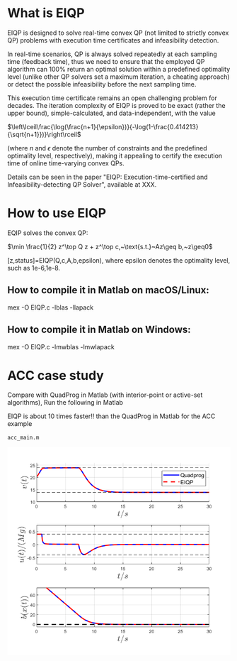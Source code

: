 # What is EIQP
EIQP is designed to solve real-time convex QP (not limited to strictly convex QP) problems with execution time certificates and infeasibility detection. 

In real-time scenarios, QP is always solved repeatedly at each sampling time (feedback time), thus we need to ensure that the employed QP algorithm can 100% return an optimal solution within a predefined optimality level (unlike other QP solvers set a maximum iteration, a cheating approach) or detect the possible infeasibility before the next sampling time. 

This execution time certificate remains an open challenging problem for decades. The iteration complexity of EIQP is proved to be exact (rather the upper bound), simple-calculated, and data-independent, with the value 

$\left\lceil\frac{\log(\frac{n+1}{\epsilon})}{-\log(1-\frac{0.414213}{\sqrt{n+1}})}\right\rceil$ 

(where $n$ and $\epsilon$ denote the number of constraints and the predefined optimality level, respectively), making it appealing to certify the execution time of online time-varying convex QPs.

Details can be seen in the paper "EIQP: Execution-time-certified and Infeasibility-detecting QP Solver", available at XXX.

# How to use EIQP
EQIP solves the convex QP: 

$\min \frac{1}{2} z^\top Q z + z^\top c,~\text{s.t.}~Az\geq b,~z\geq0$

[z,status]=EIQP(Q,c,A,b,epsilon), where epsilon denotes the optimality level, such as 1e-6,1e-8.

## How to compile it in Matlab on macOS/Linux: 
mex -O EIQP.c -lblas -llapack
## How to compile it in Matlab on Windows:
mex -O EIQP.c -lmwblas -lmwlapack

# ACC case study
Compare with QuadProg in Matlab (with interior-point or active-set algorithms), Run the following in Matlab

EIQP is about 10 times faster!! than the QuadProg in Matlab for the ACC example
```
acc_main.m
```
![pipeline](ACC_case_study/state.png) 


